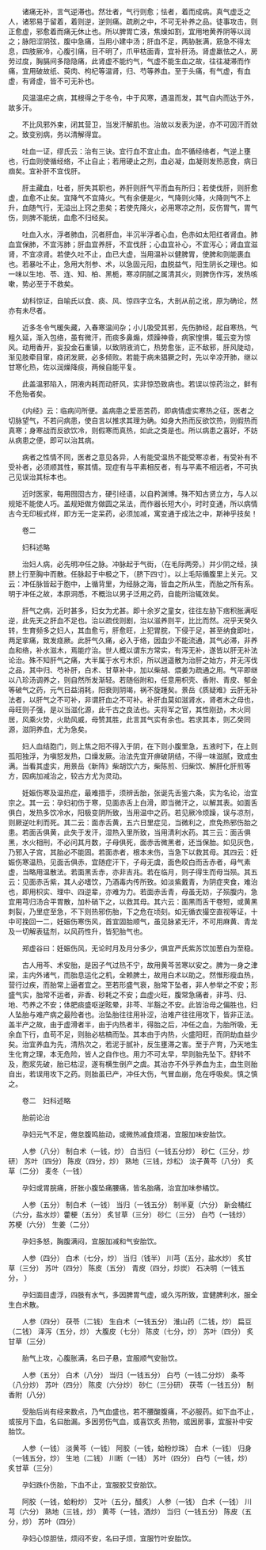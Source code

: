 <!-- { "loadSidebar": true } -->
　　诸痛无补，言气逆滞也。然壮者，气行则愈；怯者，着而成病。真气虚乏之人，诸邪易于留着，着则逆，逆则痛。疏刷之中，不可无补养之品。徒事攻击，则正愈虚，邪愈着而痛无休止也。所以脾胃亡液，焦燥如割，宜用地黄养阴等以润之；脉阳涩阴弦，腹中急痛，当用小建中汤；肝血不足，两胁胀满，筋急不得太息，四肢厥冷，心腹引痛，目不明了，爪甲枯面青，宜补肝汤。肾虚羸怯之人，房劳过度，胸膈间多隐隐痛，此肾虚不能约气，气虚不能生血之故，往往凝滞而作痛，宜用破故纸、萸肉、枸杞等温肾，归、芍等养血。至于头痛，有气虚，有血虚，有肾虚，皆不可无补也。

　　风温温疟之病，其根得之于冬令，中于风寒，遇温而发，其气自内而达于外，故多汗。

　　不比风邪外束，闭其营卫，当发汗解肌也。治故以发表为逆，亦不可因汗而敛之。致变别病，务以清解得宜。

　　吐血一证，缪氏云：治有三诀。宜行血不宜止血。血不循经络者，气逆上壅也，行血则使循经络，不止自止；若用硬止之剂，血必凝，血凝则发热恶食，病日痼矣。宜补肝不宜伐肝。

　　肝主藏血，吐者，肝失其职也，养肝则肝气平而血有所归；若使伐肝，则肝愈虚，血愈不止矣。宜降气不宜降火。气有余便是火，气降则火降，火降则气不上升，血随气行，无溢出上窍之患矣；若使先降火，必用寒凉之剂，反伤胃气，胃气伤，则脾不能统，血愈不归经矣。

　　吐血入水，浮者肺血，沉者肝血，半沉半浮者心血，色赤如太阳红者肾血。肺血宜保肺，不宜泻肺；肝血宜养肝，不宜伐肝；心血宜补心，不宜泻心；肾血宜滋肾，不宜凉肾。若使久吐不止，血已大虚，当用温补以健脾胃，使脾和则能裹血也。若暴吐不止，急用大剂参、术，以急固元阳，血脱益气，阳生阴长之理也。如一味以生地、苓、连、知、柏、黑栀，寒凉阴腻之属清其火，则脾伤作泻，发热咳嗽，势必至于不救矣。

　　幼科惊证，自喻氏以食、痰、风、惊四字立名，大剖从前之讹，原为确论，然亦有未尽者。

　　近多冬令气暖失藏，入春寒温间杂；小儿吸受其邪，先伤肺经，起自寒热，气粗久延，渐入包络，虽有微汗，而痰多鼻煽，烦躁神昏，病家惶惧，辄云变为惊风。动用香开，妄投金石重镇，以致阴液消亡，热势愈张，正不敌邪，肝风陡动，渐见肢牵目窜，痉闭发厥，必多倾败。若能于病未猖獗之时，先以辛凉开肺，继以甘寒化热，佐以润燥降痰，两候自能平复。

　　此盖温邪陷入，阴液内耗而动肝风，实非惊恐致病也。若误以惊药治之，鲜有不危殆者矣。

　　《内经》云：临病问所便。盖病患之爱恶苦药，即病情虚实寒热之征，医者之切脉望气，不若问病患，使自言以推求其理为确。如身大热而反欲饮热，则假热而真寒；身寒战而反欲饮冷，则假寒而真热，如此之类是也。所以病患之喜好，不妨从病患之便，即可以治其病。

　　病者之性情不同，医者之意见各异，人有能受温热不能受寒凉者，有受补有不受补者，必须顺其性，察其情。现症有与平素相反者，有与平素不相远者，不可执己见误治其标本也。

　　近时医家，每用囫囵古方，硬引经语，以自矜渊博。殊不知古贤立方，与人以规矩不能使人巧。盖规矩做方做圆之呆法，而作器长短大小，时时变通，所以病情古今无印板式样，即方无一定呆药，必须加减，寓变通于成法之中，斯神乎技矣！

　　卷二

　　妇科述略

　　治妇人病，必先明冲任之脉。冲脉起于气街，（在毛际两旁。）并少阴之经，挟脐上行至胸中而散。任脉起于中极之下，（脐下四寸）。以上毛际循腹里上关元。又云：冲任脉皆起于胞中，上循背里，为经脉之海，皆血之所从生，而胎之所有系。明于冲任之故，本原洞悉，不概治以男子泛用之药，自能所治辄效矣。

　　肝气之病，近时甚多，妇女为尤甚。即十余岁之童女，往往左胁下痞积胀满呕逆，此先天之肝血不足也。治以疏伐则剧，治以滋养则平，比比而然。况乎天癸久转，生育频多之妇人，其血愈亏，肝愈旺，上犯胃脘，下侵于足，甚至纳食即吐，两足挛痛，致发痉厥。此肝气久痛，必入于络，因血少不能流通，其气必滞，非养血和络，补水滋木，焉能疗治。世人概以谓东方常实，有泻无补，遂皆以肝无补法论治。殊不知肝气之痛，大半属于水亏木炽，所以逍遥散为治肝之始方，并无泻伐之品，其中归、芍补肝，白术、甘草补中，加以柴胡、煨姜为疏通之用。气平即继以八珍汤调养之，则自然所发渐轻。若随俗附和，任意用枳壳、香附、青皮、郁金等破气之药，元气日益消耗，阳衰则阴竭，祸不旋踵矣。景岳《质疑难》云肝无补法者，以肝气之不可补，非谓肝血之不可补。补肝血莫如滋肾水，肾者木之母也，母旺则子强，是以当滋化源，此千古之良法也。夫将军之官，其性刚劲，木火同居，风乘火势，火助风威，母赞其胜，此言其气实有余也。若求其本，则乙癸同源，滋阴养血，尤为急矣。

　　妇人血结胞门，则上焦之阳不得入于阴，在下则小腹里急，五液时下，在上则孤阳独浮，为嗔怒发热，口燥发厥。治法先宜开痹破阴结，不得一味滋腻，致成虫满。当看其虚实，用景岳《新阵》柴胡饮六方，柴陈煎、归柴饮、解肝化肝煎等方，因病加减治之，较古方尤为灵动。

　　妊娠伤寒及温热症，最难措手，须辨舌胎，张诞先舌鉴六条，实为名论，治宜宗之。其一云：孕妇初伤于寒，见面赤舌上白滑，即当微汗之，以解其表。如面舌俱白，发热多饮冷水，阳极变阴所致，当用温中之药。若见厥冷烦躁，误与凉剂，则厥逆吐利而死。其二云：面赤舌黄，五六日里症见，当微利之，庶免热邪伤胎之患。若面舌俱黄，此失于发汗，湿热入里所致，当用清利水药。其三云：面舌俱黑，水火相刑，不必问其月数，子母俱死，面赤舌微黑者，还当保胎。如见灰色，乃邪入子宫，其胎必不能固。若面赤者，根本未伤，当急下以救其母。其四云：妊娠伤寒温热，见面舌俱赤，宜随症汗下，子母无虞，面色皎白而舌赤者，母气素虚，当略用温散法。若面黑舌赤，亦非吉兆。若在临月，则子得生而母当殒。其五云：见面赤舌紫，其人必嗜饮，乃酒毒内传所致。如淡紫戴青，为阴症夹食，难治也，即用枳实、理中、四逆辈，亦难为力。若面赤舌青，母虽无妨，子殒腹内，急宜用芎归汤合平胃散，加朴硝下之，以救其母。其六云：面黑而舌干卷短，或黄黑刺裂，乃里症至急，不下则热邪伤胎，下之危在顷刻。如无循衣撮空直视等证，十中可挽回一二，妊娠伤寒伤风，首宜固胎顺气，虽见脉紧无汗，不可用麻黄、青龙及一切解表猛剂，以风药性升，皆犯胎气也。

　　郑虚谷曰：妊娠伤风，无论时月及月分多少，俱宜严氏紫苏饮加葱白为至稳。

　　古人用芩、术安胎，是因子气过热不宁，故用黄芩苦寒以安之。脾为一身之津梁，主内外诸气，而胎息运化之机，全赖脾土，故用白术以助之。然惟形瘦血热，营行过疾，而胎常上逼者宜之。至若形盛气衰，胎常下坠者，非人参举之不安；形盛气实，胎常不运者，非香、砂耗之不安；血虚火旺，腹常急痛者，非芎、归、地、芍养之不安；体肥痰盛呕逆眩晕，非芩、半豁之不安。此皆治母之偏胜也，妇人坠胎与难产病之最险者也。治坠胎往往用补涩，治难产往往用攻下，皆非正法。盖半产之故，由于虚滑者半，由于内热者半，得胎之后，冲任之血，为胎所吸，无余血下行，血苟不足，则胎必枯槁而坠。其本由于内热，火盛阳旺，而阴劫血益少矣。治宜养血为先，清热次之，若泥于腻补，反生壅滞之害。至于产育，乃天地生生化育之理，本无危险，皆人之自作也。用力不可太早，早则胎先坠下。舒转不及，胞浆先破，胎已枯涩，遂有横生倒产之虞。其治亦不外乎养血为主，血生则胎自出，若误用攻下之药。则胎虽已产，冲任大伤，气冒血崩，危在呼吸矣。慎之慎之。

　　卷二　妇科述略

　　胎前论治

　　孕妇元气不足，倦怠腹鸣胎动，或微热减食烦渴，宜服加味安胎饮。

　　人参（八分） 制白术（一钱，炒） 白当归（一钱五分炒） 砂仁（三分，炒研） 苏叶（四分） 陈皮（四分，炒） 熟地（三钱，炒松） 淡子黄芩（八分） 炙草（二分） 麦冬（一钱）

　　孕妇或胃脘痛，肝胀小腹坠痛腰痛，皆名胎痛，治宜加味参橘饮。

　　人参（五分） 制白术（一钱） 当归（一钱五分） 制半夏（六分） 新会橘红（六分，盐水炒）藿梗（五分） 炙甘草（三分） 砂仁（三分） 白芍（一钱炒） 苏梗（六分） 生姜（二分）

　　孕妇多怒，胸腹满闷，宜服加减和气安胎饮。

　　人参（四分） 白术（七分，炒） 当归（钱半） 川芎（五分，盐水炒） 炙甘草（三分） 苏叶（四分） 陈皮（五分） 青皮（四分，炒炭） 石决明（一钱五分， ）

　　孕妇面目虚浮，四肢有水气，多因脾胃气虚，或久泻所致，宜健脾利水，服全生白术散。

　　人参（四分） 茯苓（二钱） 生白术（一钱五分） 淮山药（二钱，炒） 扁豆（二钱） 泽泻（五分，炒） 大腹皮（七分） 陈皮（七分，炒） 苏叶（四分） 炙甘草（三分）

　　胎气上攻，心腹胀满，名曰子悬，宜服顺气安胎饮。

　　人参（五分） 白术（八分） 当归（一钱五分） 白芍（一钱二分炒） 条芩（八分炒） 苏叶（四分） 陈皮（六分炒） 砂仁（三分研） 茯苓（一钱五分） 制香附（八分）

　　受胎后尚有经来数点，乃气血盛也，若不腰酸腹痛，不必服药。如下血不止，或按月下血，名曰胎漏。多因劳伤气血，或喜饮炙 热物，或因房事，宜服补中安胎饮。

　　人参（一钱） 淡黄芩（一钱） 阿胶（一钱，蛤粉炒珠） 白术（一钱） 归身（一钱五分，炒） 生地（二钱） 川断（一钱） 苏叶（四分） 白芍（一钱，炒） 炙甘草（三分）

　　孕妇跌仆伤胎，下血不止，宜服胶艾安胎饮。

　　阿胶（一钱，蛤粉炒） 艾叶（五分，醋炙） 人参（一钱） 白术（一钱） 川芎（六分） 熟地（三钱，炒） 黄芩（一钱，酒炒） 当归（一钱五分） 陈皮（五分，炒） 苏叶（四分）

　　孕妇心惊胆怯，烦闷不安，名曰子烦，宜服竹叶安胎饮。

